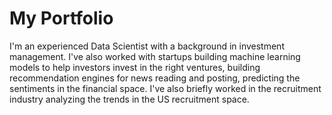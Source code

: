 # My Portfolio

I'm an experienced Data Scientist with a background in investment management. I've also worked with startups building machine learning models to help investors invest in the right ventures, building recommendation engines for news reading and posting, predicting the sentiments in the financial space. I've also briefly worked in the recruitment industry analyzing the trends in the US recruitment space.
